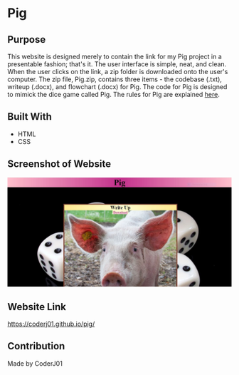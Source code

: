 # Pig

## Purpose
This website is designed merely to contain the link for my Pig project in a presentable fashion; that's it. The user interface is simple, neat, and clean. When the user clicks on the link, a zip folder is downloaded onto the user's computer. The zip file, Pig.zip, contains three items - the codebase (.txt), writeup (.docx), and flowchart (.docx) for Pig. The code for Pig is designed to mimick the dice game called Pig. The rules for Pig are explained [here](https://github.com/CoderJ01/pig/blob/main/assets/plain_text/write-up.txt).

## Built With
 * HTML
 * CSS

## Screenshot of Website
![Alt text](./assets/images/screenshot.JPG?raw=true "Pig")

## Website Link
https://coderj01.github.io/pig/

## Contribution
Made by CoderJ01